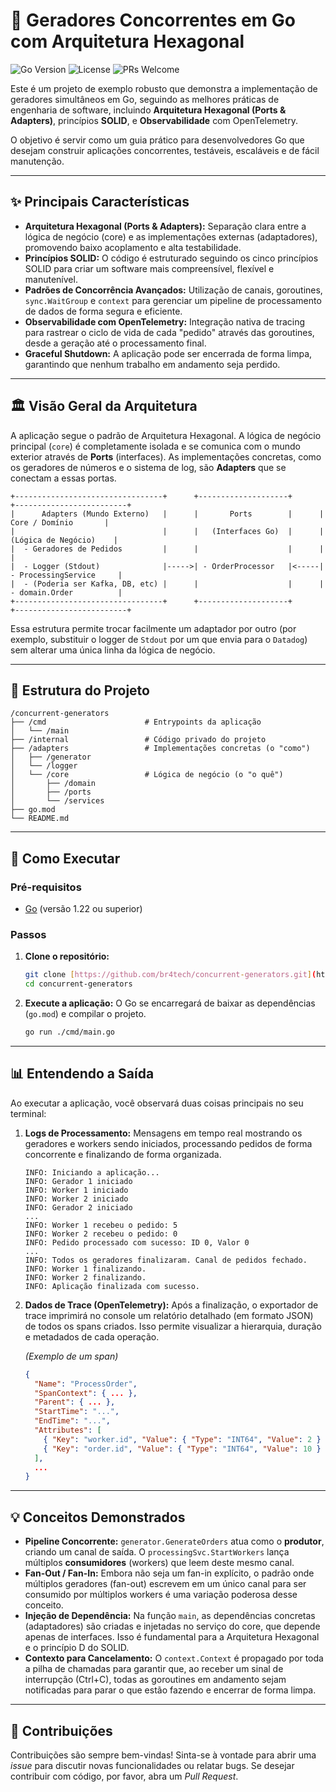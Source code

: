 # 🚀 Geradores Concorrentes em Go com Arquitetura Hexagonal

![Go Version](https://img.shields.io/badge/Go-1.22%2B-blue.svg)
![License](https://img.shields.io/badge/License-MIT-green.svg)
![PRs Welcome](https://img.shields.io/badge/PRs-welcome-brightgreen.svg)

Este é um projeto de exemplo robusto que demonstra a implementação de geradores simultâneos em Go, seguindo as melhores práticas de engenharia de software, incluindo **Arquitetura Hexagonal (Ports & Adapters)**, princípios **SOLID**, e **Observabilidade** com OpenTelemetry.

O objetivo é servir como um guia prático para desenvolvedores Go que desejam construir aplicações concorrentes, testáveis, escaláveis e de fácil manutenção.

---

## ✨ Principais Características

* **Arquitetura Hexagonal (Ports & Adapters):** Separação clara entre a lógica de negócio (core) e as implementações externas (adaptadores), promovendo baixo acoplamento e alta testabilidade.
* **Princípios SOLID:** O código é estruturado seguindo os cinco princípios SOLID para criar um software mais compreensível, flexível e manutenível.
* **Padrões de Concorrência Avançados:** Utilização de canais, goroutines, `sync.WaitGroup` e `context` para gerenciar um pipeline de processamento de dados de forma segura e eficiente.
* **Observabilidade com OpenTelemetry:** Integração nativa de tracing para rastrear o ciclo de vida de cada "pedido" através das goroutines, desde a geração até o processamento final.
* **Graceful Shutdown:** A aplicação pode ser encerrada de forma limpa, garantindo que nenhum trabalho em andamento seja perdido.

---

## 🏛️ Visão Geral da Arquitetura

A aplicação segue o padrão de Arquitetura Hexagonal. A lógica de negócio principal (`core`) é completamente isolada e se comunica com o mundo exterior através de **Ports** (interfaces). As implementações concretas, como os geradores de números e o sistema de log, são **Adapters** que se conectam a essas portas.

```
+---------------------------------+      +--------------------+      +-------------------------+
|      Adapters (Mundo Externo)   |      |       Ports        |      |    Core / Domínio       |
|                                 |      |   (Interfaces Go)  |      |  (Lógica de Negócio)    |
|  - Geradores de Pedidos         |      |                    |      |                         |
|  - Logger (Stdout)              |----->| - OrderProcessor   |<-----| - ProcessingService     |
|  - (Poderia ser Kafka, DB, etc) |      |                    |      | - domain.Order          |
+---------------------------------+      +--------------------+      +-------------------------+
```

Essa estrutura permite trocar facilmente um adaptador por outro (por exemplo, substituir o logger de `Stdout` por um que envia para o `Datadog`) sem alterar uma única linha da lógica de negócio.

---

## 📁 Estrutura do Projeto

```
/concurrent-generators
├── /cmd                      # Entrypoints da aplicação
│   └── /main
├── /internal                 # Código privado do projeto
├── /adapters                 # Implementações concretas (o "como")
│   ├── /generator
│   └── /logger
│   └── /core                 # Lógica de negócio (o "o quê")
│       ├── /domain
│       ├── /ports
│       └── /services
├── go.mod
└── README.md
```

---

## 🚀 Como Executar

### Pré-requisitos

* [Go](https://go.dev/doc/install) (versão 1.22 ou superior)

### Passos

1.  **Clone o repositório:**
    ```bash
    git clone [https://github.com/br4tech/concurrent-generators.git](https://github.com/br4tech/concurrent-generators.git)
    cd concurrent-generators
    ```

2.  **Execute a aplicação:**
    O Go se encarregará de baixar as dependências (`go.mod`) e compilar o projeto.

    ```bash
    go run ./cmd/main.go
    ```

---

## 📊 Entendendo a Saída

Ao executar a aplicação, você observará duas coisas principais no seu terminal:

1.  **Logs de Processamento:** Mensagens em tempo real mostrando os geradores e workers sendo iniciados, processando pedidos de forma concorrente e finalizando de forma organizada.

    ```
    INFO: Iniciando a aplicação...
    INFO: Gerador 1 iniciado
    INFO: Worker 1 iniciado
    INFO: Worker 2 iniciado
    INFO: Gerador 2 iniciado
    ...
    INFO: Worker 1 recebeu o pedido: 5
    INFO: Worker 2 recebeu o pedido: 0
    INFO: Pedido processado com sucesso: ID 0, Valor 0
    ...
    INFO: Todos os geradores finalizaram. Canal de pedidos fechado.
    INFO: Worker 1 finalizando.
    INFO: Worker 2 finalizando.
    INFO: Aplicação finalizada com sucesso.
    ```

2.  **Dados de Trace (OpenTelemetry):** Após a finalização, o exportador de trace imprimirá no console um relatório detalhado (em formato JSON) de todos os spans criados. Isso permite visualizar a hierarquia, duração e metadados de cada operação.

    *(Exemplo de um span)*
    ```json
    {
      "Name": "ProcessOrder",
      "SpanContext": { ... },
      "Parent": { ... },
      "StartTime": "...",
      "EndTime": "...",
      "Attributes": [
        { "Key": "worker.id", "Value": { "Type": "INT64", "Value": 2 } },
        { "Key": "order.id", "Value": { "Type": "INT64", "Value": 10 } }
      ],
      ...
    }
    ```

---

## 💡 Conceitos Demonstrados

* **Pipeline Concorrente:** `generator.GenerateOrders` atua como o **produtor**, criando um canal de saída. O `processingSvc.StartWorkers` lança múltiplos **consumidores** (workers) que leem deste mesmo canal.
* **Fan-Out / Fan-In:** Embora não seja um fan-in explícito, o padrão onde múltiplos geradores (fan-out) escrevem em um único canal para ser consumido por múltiplos workers é uma variação poderosa desse conceito.
* **Injeção de Dependência:** Na função `main`, as dependências concretas (adaptadores) são criadas e injetadas no serviço do core, que depende apenas de interfaces. Isso é fundamental para a Arquitetura Hexagonal e o princípio D do SOLID.
* **Contexto para Cancelamento:** O `context.Context` é propagado por toda a pilha de chamadas para garantir que, ao receber um sinal de interrupção (Ctrl+C), todas as goroutines em andamento sejam notificadas para parar o que estão fazendo e encerrar de forma limpa.

---

## 🤝 Contribuições

Contribuições são sempre bem-vindas! Sinta-se à vontade para abrir uma *issue* para discutir novas funcionalidades ou relatar bugs. Se desejar contribuir com código, por favor, abra um *Pull Request*.
